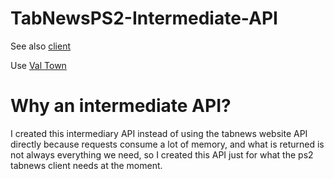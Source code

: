 # TabNewsPS2-Intermediate-API

See also [client](https://github.com/GustavoFurtad2/TabNewsPS2)

Use [Val Town](https://www.val.town/)

# Why an intermediate API?

I created this intermediary API instead of using the tabnews website API directly because requests consume a lot of memory, and what is returned is not always everything we need, so I created this API just for what the ps2 tabnews client needs at the moment.
